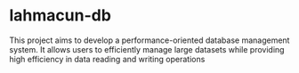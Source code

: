 # lahmacun-db
This project aims to develop a performance-oriented database management system. It allows users to efficiently manage large datasets while providing high efficiency in data reading and writing operations